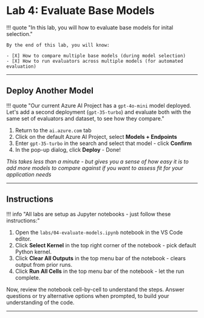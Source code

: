 # Lab 4: Evaluate Base Models

!!! quote "In this lab, you will how to evaluate base models for inital selection."

    By the end of this lab, you will know:

    - [X] How to compare multiple base models (during model selection)
    - [X] How to run evaluators across multiple models (for automated evaluation)

---

## Deploy Another Model

!!! quote "Our current Azure AI Project has a `gpt-4o-mini` model deployed. Let's add a second deployment (`gpt-35-turbo`) and evaluate both with the same set of evaluators and dataset, to see how they compare."

1. Return to the `ai.azure.com` tab
1. Click on the default Azure AI Project, select **Models + Endpoints**
1. Enter `gpt-35-turbo` in the search and select that model - click **Confirm**
1. In the pop-up dialog, click **Deploy** - Done!

_This takes less than a minute - but gives you a sense of how easy it is to add more models to compare against if you want to assess fit for your application needs_

---

## Instructions

!!! info "All labs are setup as Jupyter notebooks - just follow these instructions:"

1. Open the `labs/04-evaluate-models.ipynb` notebook in the VS Code editor.
1. Click **Select Kernel** in the top right corner of the notebook - pick default Python kernel.
1. Click **Clear All Outputs** in the top menu bar of the notebook - clears output from prior runs.
1. Click **Run All Cells** in the top menu bar of the notebook - let the run complete.

Now, review the notebook cell-by-cell to understand the steps. Answer questions or try alternative options when prompted, to build your understanding of the code.

---